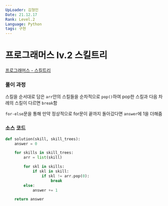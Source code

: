 ```yaml
---
UpLoader: 김형민
Date: 21.12.17
Rank: Level.2
Language: Python
tags: 구현
---
```


# 프로그래머스 lv.2 스킬트리

[프로그래머스 - 스킬트리](https://programmers.co.kr/learn/courses/30/lessons/49993)  
  

### 풀이 과정  

스킬을 순서대로 담은 `arr`안의 스킬들을 순차적으로 `pop()`하여 pop한 스킬과 다음 차례의 스킬이 다르면 `break`함  

`for-else`문을 통해 만약 정상적으로 for문이 끝까지 돌아갔다면 `answer`에 1을 더해줌    

### 소스 코드

```python
def solution(skill, skill_trees):
    answer = 0

    for skills in skill_trees:
        arr = list(skill)

        for skl in skills:
            if skl in skill:
                if skl != arr.pop(0):
                    break
        else:
            answer += 1

    return answer
```